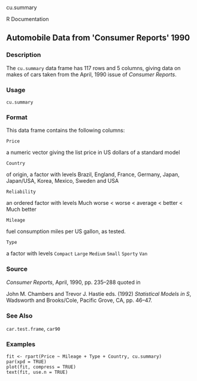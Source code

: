 cu.summary

R Documentation

## Automobile Data from 'Consumer Reports' 1990

### Description

The `cu.summary` data frame has 117 rows and 5 columns, giving data on makes
of cars taken from the April, 1990 issue of _Consumer Reports_.

### Usage

    
    cu.summary

### Format

This data frame contains the following columns:

`Price`

a numeric vector giving the list price in US dollars of a standard model

`Country`

of origin, a factor with levels Brazil, England, France, Germany, Japan,
Japan/USA, Korea, Mexico, Sweden and USA

`Reliability`

an ordered factor with levels Much worse < worse < average < better < Much
better

`Mileage`

fuel consumption miles per US gallon, as tested.

`Type`

a factor with levels `Compact` `Large` `Medium` `Small` `Sporty` `Van`

### Source

_Consumer Reports_, April, 1990, pp. 235–288 quoted in

John M. Chambers and Trevor J. Hastie eds. (1992) _Statistical Models in S_,
Wadsworth and Brooks/Cole, Pacific Grove, CA, pp. 46–47.

### See Also

`car.test.frame`, `car90`

### Examples

    
    fit <- rpart(Price ~ Mileage + Type + Country, cu.summary)
    par(xpd = TRUE)
    plot(fit, compress = TRUE)
    text(fit, use.n = TRUE)

